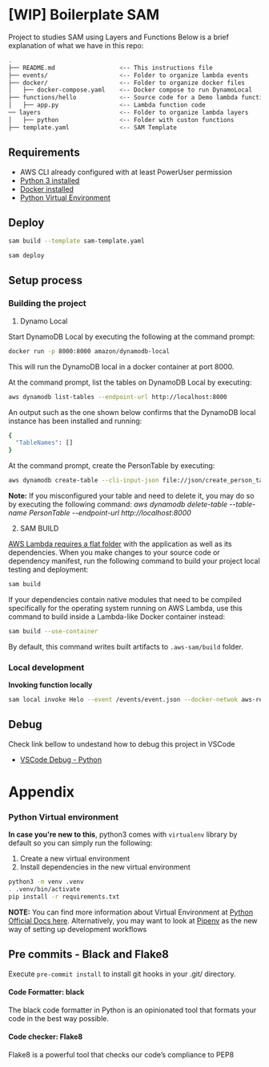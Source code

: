 # [WIP] Boilerplate SAM
Project to studies SAM using Layers and Functions
Below is a brief explanation of what we have in this repo:

```bash
.
├── README.md                  <-- This instructions file
├── events/                    <-- Folder to organize lambda events
├── docker/                    <-- Folder to organize docker files
│   ├── docker-compose.yaml    <-- Docker compose to run DynamoLocal
├── functions/hello            <-- Source code for a Demo lambda function
│   ├── app.py                 <-- Lambda function code
── layers                      <-- Folder to organize lambda layers
│   ├── python                 <-- Folder with custon functions
├── template.yaml              <-- SAM Template

```
## Requirements

* AWS CLI already configured with at least PowerUser permission
* [Python 3 installed](https://www.python.org/downloads/)
* [Docker installed](https://www.docker.com/community-edition)
* [Python Virtual Environment](http://docs.python-guide.org/en/latest/dev/virtualenvs/)


## Deploy
```bash
sam build --template sam-template.yaml
```
```bash
sam deploy
```
## Setup process

### Building the project

1. Dynamo Local

Start DynamoDB Local by executing the following at the command prompt:
```bash
docker run -p 8000:8000 amazon/dynamodb-local
```
This will run the DynamoDB local in a docker container at port 8000.

At the command prompt, list the tables on DynamoDB Local by executing:
```bash
aws dynamodb list-tables --endpoint-url http://localhost:8000
```

An output such as the one shown below confirms that the DynamoDB local instance has been installed and running:
```bash
{
  "TableNames": []
}
```

At the command prompt, create the PersonTable by executing:
```bash
aws dynamodb create-table --cli-input-json file://json/create_person_table.json --endpoint-url http://localhost:8000
```
**Note:** If you misconfigured your table and need to delete it, you may do so by executing the following command:
        *aws dynamodb delete-table --table-name PersonTable --endpoint-url http://localhost:8000*

2. SAM BUILD

[AWS Lambda requires a flat folder](https://docs.aws.amazon.com/lambda/latest/dg/lambda-python-how-to-create-deployment-package.html) with the application as well as its dependencies. When you make changes to your source code or dependency manifest,
run the following command to build your project local testing and deployment:

```bash
sam build
```

If your dependencies contain native modules that need to be compiled specifically for the operating system running on AWS Lambda, use this command to build inside a Lambda-like Docker container instead:
```bash
sam build --use-container
```

By default, this command writes built artifacts to `.aws-sam/build` folder.

### Local development

**Invoking function locally**
```bash
sam local invoke Helo --event /events/event.json --docker-netwok aws-resources
```

## Debug

Check link bellow to undestand how to debug this project in VSCode
* [VSCode Debug - Python](https://github.com/aws/aws-toolkit-vscode/blob/master/docs/debugging-python-lambda-functions.md)

# Appendix

### Python Virtual environment
**In case you're new to this**, python3 comes with `virtualenv` library by default so you can simply run the following:

1. Create a new virtual environment
2. Install dependencies in the new virtual environment

```bash
python3 -m venv .venv
. .venv/bin/activate
pip install -r requirements.txt
```


**NOTE:** You can find more information about Virtual Environment at [Python Official Docs here](https://docs.python.org/3/tutorial/venv.html). Alternatively, you may want to look at [Pipenv](https://github.com/pypa/pipenv) as the new way of setting up development workflows

## Pre commits - Black and Flake8

Execute `pre-commit install` to install git hooks in your .git/ directory.

#### Code Formatter: black
The black code formatter in Python is an opinionated tool that formats your code in the best way possible.

#### Code checker: Flake8
Flake8 is a powerful tool that checks our code’s compliance to PEP8

